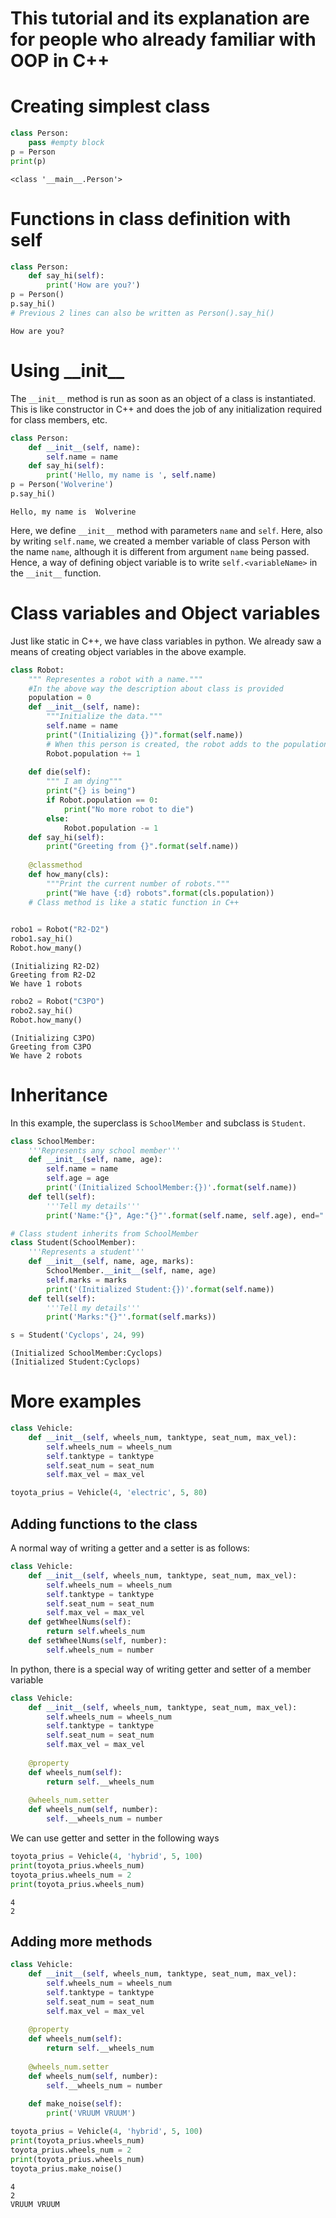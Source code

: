 
# This tutorial and its explanation are for people who already familiar with OOP in C++

# Creating simplest class


```python
class Person:
    pass #empty block
p = Person
print(p)
```

    <class '__main__.Person'>


# Functions in class definition with self


```python
class Person:
    def say_hi(self):
        print('How are you?')
p = Person()
p.say_hi()
# Previous 2 lines can also be written as Person().say_hi()
```

    How are you?


# Using \_\_init\_\_

The `__init__` method is run as soon as an object of a class is instantiated. This is like constructor in C++ and does the job of any initialization required for class members, etc. 


```python
class Person:
    def __init__(self, name):
        self.name = name
    def say_hi(self):
        print('Hello, my name is ', self.name)
p = Person('Wolverine')
p.say_hi()

```

    Hello, my name is  Wolverine


Here, we define `__init__` method with parameters `name` and `self`. Here, also by writing `self.name`, we created a member variable of class Person with the name `name`, although it is different from argument `name` being passed. Hence, a way of defining object variable is to write `self.<variableName>` in the `__init__` function.

# Class variables and Object variables
Just like static in C++, we have class variables in python. We already saw a means of creating object variables in the above example.


```python
class Robot:
    """ Representes a robot with a name.""" 
    #In the above way the description about class is provided
    population = 0
    def __init__(self, name):
        """Initialize the data."""
        self.name = name
        print("(Initializing {})".format(self.name))
        # When this person is created, the robot adds to the population
        Robot.population += 1
    
    def die(self):
        """ I am dying"""
        print("{} is being")
        if Robot.population == 0:
            print("No more robot to die")
        else:
            Robot.population -= 1
    def say_hi(self):
        print("Greeting from {}".format(self.name))
    
    @classmethod
    def how_many(cls):
        """Print the current number of robots."""
        print("We have {:d} robots".format(cls.population))
    # Class method is like a static function in C++
        
```


```python
robo1 = Robot("R2-D2")
robo1.say_hi()
Robot.how_many()
```

    (Initializing R2-D2)
    Greeting from R2-D2
    We have 1 robots



```python
robo2 = Robot("C3PO")
robo2.say_hi()
Robot.how_many()
```

    (Initializing C3PO)
    Greeting from C3PO
    We have 2 robots


# Inheritance

In this example, the superclass is `SchoolMember` and subclass is `Student`.


```python
class SchoolMember:
    '''Represents any school member'''
    def __init__(self, name, age):
        self.name = name
        self.age = age
        print('(Initialized SchoolMember:{})'.format(self.name))
    def tell(self):
        '''Tell my details'''
        print('Name:"{}", Age:"{}"'.format(self.name, self.age), end=" ")
```


```python
# Class student inherits from SchoolMember
class Student(SchoolMember):
    '''Represents a student'''
    def __init__(self, name, age, marks):
        SchoolMember.__init__(self, name, age)
        self.marks = marks
        print('(Initialized Student:{})'.format(self.name))
    def tell(self):
        '''Tell my details'''
        print('Marks:"{}"'.format(self.marks))
```


```python
s = Student('Cyclops', 24, 99)
```

    (Initialized SchoolMember:Cyclops)
    (Initialized Student:Cyclops)


# More examples


```python
class Vehicle:
    def __init__(self, wheels_num, tanktype, seat_num, max_vel):
        self.wheels_num = wheels_num
        self.tanktype = tanktype
        self.seat_num = seat_num
        self.max_vel = max_vel
```


```python
toyota_prius = Vehicle(4, 'electric', 5, 80)
```

## Adding functions to the class
A normal way of writing a getter and a setter is as follows:


```python
class Vehicle:
    def __init__(self, wheels_num, tanktype, seat_num, max_vel):
        self.wheels_num = wheels_num
        self.tanktype = tanktype
        self.seat_num = seat_num
        self.max_vel = max_vel
    def getWheelNums(self):
        return self.wheels_num
    def setWheelNums(self, number):
        self.wheels_num = number
```

In python, there is a special way of writing getter and setter of a member variable


```python
class Vehicle:
    def __init__(self, wheels_num, tanktype, seat_num, max_vel):
        self.wheels_num = wheels_num
        self.tanktype = tanktype
        self.seat_num = seat_num
        self.max_vel = max_vel
        
    @property
    def wheels_num(self):
        return self.__wheels_num
    
    @wheels_num.setter
    def wheels_num(self, number):
        self.__wheels_num = number
```

We can use getter and setter in the following ways


```python
toyota_prius = Vehicle(4, 'hybrid', 5, 100)
print(toyota_prius.wheels_num)
toyota_prius.wheels_num = 2
print(toyota_prius.wheels_num)

```

    4
    2


## Adding more methods


```python
class Vehicle:
    def __init__(self, wheels_num, tanktype, seat_num, max_vel):
        self.wheels_num = wheels_num
        self.tanktype = tanktype
        self.seat_num = seat_num
        self.max_vel = max_vel
        
    @property
    def wheels_num(self):
        return self.__wheels_num
    
    @wheels_num.setter
    def wheels_num(self, number):
        self.__wheels_num = number
        
    def make_noise(self):
        print('VRUUM VRUUM')
```


```python
toyota_prius = Vehicle(4, 'hybrid', 5, 100)
print(toyota_prius.wheels_num)
toyota_prius.wheels_num = 2
print(toyota_prius.wheels_num)
toyota_prius.make_noise()
```

    4
    2
    VRUUM VRUUM

